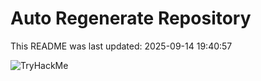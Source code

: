 # Auto Regenerate Repository

This README was last updated: 2025-09-14 19:40:57

 ![TryHackMe](https://tryhackme.com/badge/533634)